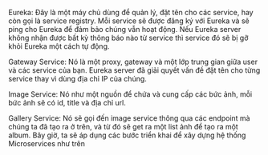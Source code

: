 Eureka: Đây là một máy chủ dùng để quản lý, đặt tên cho các service, hay còn gọi là service registry. Mỗi service sẽ được đăng ký với Eureka và sẽ ping cho Eureka để đảm bảo chúng vẫn hoạt động. Nếu Eureka server không nhận được bất kỳ thông báo nào từ service thì service đó sẽ bị gỡ khỏi Eureka một cách tự động. 

Gateway Service: Nó là một proxy, gateway và một lớp trung gian giữa user và các service của bạn. Eureka server đã giải quyết vấn đề đặt tên cho từng service thay vì dùng địa chỉ IP của chúng. 

Image Service: Nó như một nguồn để chứa và cung cấp các bức ảnh, mỗi bức ảnh sẽ có id, title và địa chỉ url.

Gallery Service: Nó sẽ gọi đến image service thông qua các endpoint mà chúng ta đã tạo ra ở trên, và từ đó sẽ get ra một list ảnh để tạo ra một album. Bây giờ, ta sẽ áp dụng các bước triển khai để xây dựng hệ thống Microservices như trên
